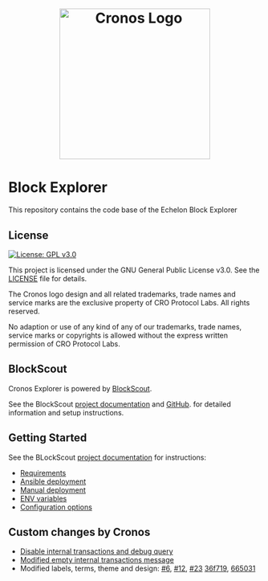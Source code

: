 <h1 align="center">
    <img src="https://user-images.githubusercontent.com/102999403/161840931-850d3777-e135-4c2d-a9a1-05cadd2afcd4.gif" alt="Cronos Logo" width="300" />
</h1>


# Block Explorer

This repository contains the code base of the Echelon Block Explorer

## License

[![License: GPL v3.0](https://img.shields.io/badge/License-GPL%20v3-blue.svg)](https://www.gnu.org/licenses/gpl-3.0)

This project is licensed under the GNU General Public License v3.0. See the [LICENSE](LICENSE) file for details.

The Cronos logo design and all related trademarks, trade names and service marks are the exclusive property of CRO Protocol Labs. All rights reserved.

No adaption or use of any kind of any of our trademarks, trade names, service marks or copyrights is allowed without the express written permission of CRO Protocol Labs.

## BlockScout

Cronos Explorer is powered by [BlockScout](https://github.com/blockscout/blockscout).

See the BlockScout [project documentation](https://docs.blockscout.com/) and [GitHub](https://github.com/blockscout/blockscout). for detailed information and setup instructions.

## Getting Started

See the BLockScout [project documentation](https://docs.blockscout.com/) for instructions:
- [Requirements](https://docs.blockscout.com/for-developers/information-and-settings/requirements)
- [Ansible deployment](https://docs.blockscout.com/for-developers/ansible-deployment)
- [Manual deployment](https://docs.blockscout.com/for-developers/manual-deployment)
- [ENV variables](https://docs.blockscout.com/for-developers/information-and-settings/env-variables)
- [Configuration options](https://docs.blockscout.com/for-developers/configuration-options)

## Custom changes by Cronos

- [Disable internal transactions and debug query](https://github.com/crypto-org-chain/cronos-blockscout/commit/2c6b6a561724b63bdb74a2a57b030f9498d8f952)
- [Modified empty internal transactions message](https://github.com/crypto-org-chain/cronos-blockscout/commit/fe33a38c195bad83924d2bdd3800cff93abf172a)
- Modified labels, terms, theme and design: [#6](https://github.com/crypto-org-chain/cronos-blockscout/pull/6/files), [#12](https://github.com/crypto-org-chain/cronos-blockscout/pull/12/files), [#23](https://github.com/crypto-org-chain/cronos-blockscout/pull/23) [36f719](https://github.com/crypto-org-chain/cronos-blockscout/commit/36f7199893011afb25022841cd2b3a2556bb9d58), [665031](https://github.com/crypto-org-chain/cronos-blockscout/commit/66503103bc36f02c9d703d9851a505a9f3956a43)
